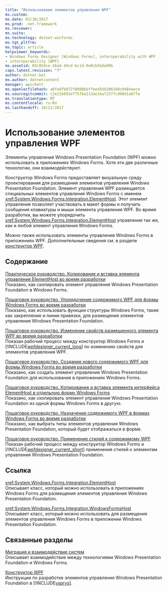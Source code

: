 ```yaml
---
title: "Использование элементов управления WPF"
ms.custom: 
ms.date: 03/30/2017
ms.prod: .net-framework
ms.reviewer: 
ms.suite: 
ms.technology: dotnet-winforms
ms.tgt_pltfrm: 
ms.topic: article
helpviewer_keywords:
- Windows Forms Designer [Windows Forms], interoperability with WPF
- interoperability [WPF]
ms.assetid: 03c85dce-26ad-44cd-bc1d-8e0cb56de096
caps.latest.revision: "7"
author: dotnet-bot
ms.author: dotnetcontent
manager: wpickett
ms.openlocfilehash: a6fe8fb972f8080bbffeed5db2063d8c0484aec4
ms.sourcegitcommit: c2e216692ef7576a213ae16af2377cd98d1a67fa
ms.translationtype: MT
ms.contentlocale: ru-RU
ms.lasthandoff: 10/22/2017
---
```

# <a name="using-wpf-controls"></a>Использование элементов управления WPF
Элементы управления Windows Presentation Foundation (WPF) можно использовать в приложениях Windows Forms. Хотя эти две различные технологии, они взаимодействуют.  
  
 Конструктор Windows Forms предоставляет визуальную среду проектирования для размещения элементов управления Windows Presentation Foundation. Элемент управления WPF размещается специальных элементов управления Windows Forms с именем <xref:System.Windows.Forms.Integration.ElementHost>. Этот элемент управления позволяет участвовать в макет формы и получать сообщения клавиатуры и мыши элемента управления WPF. Во время разработки, вы можете упорядочить <xref:System.Windows.Forms.Integration.ElementHost> управления так же, как и любой элемент управления Windows Forms.  
  
 Можно также использовать элементы управления Windows Forms в приложениях WPF. Дополнительные сведения см. в разделе [конструктор WPF](http://msdn.microsoft.com/en-us/c6c65214-8411-4e16-b254-163ed4099c26).  
  
## <a name="in-this-section"></a>Содержание  
 [Практическое руководство. Копирование и вставка элемента управления ElementHost во время разработки](../../../../docs/framework/winforms/advanced/how-to-copy-and-paste-an-elementhost-control-at-design-time.md)  
 Показано, как скопировать элемент управления Windows Presentation Foundation в Windows Forms.  
  
 [Пошаговое руководство. Упорядочение содержимого WPF для формы Windows Forms во время разработки](../../../../docs/framework/winforms/advanced/walkthrough-arranging-wpf-content-on-windows-forms-at-design-time.md)  
 Показано, как использовать функции структуры Windows Forms, такие как закрепление и линии привязки, для размещения элементов управления Windows Presentation Foundation.  
  
 [Пошаговое руководство. Изменение свойств размещенного элемента WPF во время разработки](../../../../docs/framework/winforms/advanced/walkthrough-changing-properties-of-a-hosted-wpf-element-at-design-time.md)  
 Показан рабочий процесс между конструктор Windows Forms и [!INCLUDE[wpfdesigner_current_long](../../../../includes/wpfdesigner-current-long-md.md)] по изменению свойств для элементов управления WPF.  
  
 [Пошаговое руководство. Создание нового содержимого WPF для формы Windows Forms во время разработки](../../../../docs/framework/winforms/advanced/walkthrough-creating-new-wpf-content-on-windows-forms-at-design-time.md)  
 Показано, как создать элемент управления Windows Presentation Foundation для использования в приложениях Windows Forms.  
  
 [Пошаговое руководство. Копирование и вставка элемента интерфейса ElementHost в отдельную форму Windows Forms](../../../../docs/framework/winforms/advanced/copy--paste-an-elementhost-control-into-forms.md)  
 Показано, как скопировать элемент управления Windows Presentation Foundation из одной формы Windows Forms в другую.  
  
 [Пошаговое руководство. Назначение содержимого WPF в формах Windows Forms во время разработки](../../../../docs/framework/winforms/advanced/walkthrough-assigning-wpf-content-on-windows-forms-at-design-time.md)  
 Показано, как выбрать типы элементов управления Windows Presentation Foundation, который будет отображаться в форме.  
  
 [Пошаговое руководство. Применение стилей к содержимому WPF](../../../../docs/framework/winforms/advanced/walkthrough-styling-wpf-content.md)  
 Показан рабочий процесс между конструктор Windows Forms и [!INCLUDE[wpfdesigner_current_short](../../../../includes/wpfdesigner-current-short-md.md)] применения стилей к элементам управления Windows Presentation Foundation.  
  
## <a name="reference"></a>Ссылка  
 <xref:System.Windows.Forms.Integration.ElementHost>  
 Описывает класс, который можно использовать в приложениях Windows Forms для размещения элементов управления Windows Presentation Foundation.  
  
 <xref:System.Windows.Forms.Integration.WindowsFormsHost>  
 Описывает класс, который можно использовать для размещения элементов управления Windows Forms в приложении Windows Presentation Foundation.  
  
## <a name="related-sections"></a>Связанные разделы  
 [Миграция и взаимодействие систем](../../../../docs/framework/wpf/advanced/migration-and-interoperability.md)  
 Описывает взаимодействие между технологиями Windows Presentation Foundation и Windows Forms.  
  
 [Конструктор WPF](http://msdn.microsoft.com/en-us/c6c65214-8411-4e16-b254-163ed4099c26)  
 Инструкции по разработке элементов управления Windows Presentation Foundation в [!INCLUDE[vsprvs](../../../../includes/vsprvs-md.md)].
